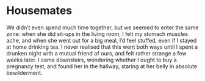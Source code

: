 Housemates
==========We didn’t even spend much time together, but we seemed to enter the same zone: when she did sit-ups in the living room, I felt my stomach muscles ache, and when she went out for a big meal, I’d feel stuffed, even if I stayed at home drinking tea. I never realised that this went both ways until I spent a drunken night with a mutual friend of ours, and felt rather strange a few weeks later. I came downstairs, wondering whether I ought to buy a pregnancy test, and found her in the hallway, staring at her belly in absolute bewilderment.